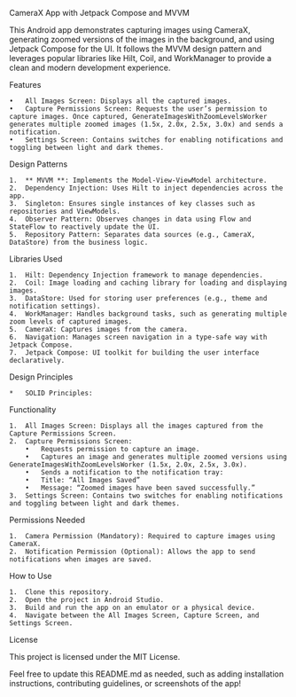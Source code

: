 CameraX App with Jetpack Compose and MVVM

This Android app demonstrates capturing images using CameraX, generating zoomed versions of the images in the background, and using Jetpack Compose for the UI. It follows the MVVM design pattern and leverages popular libraries like Hilt, Coil, and WorkManager to provide a clean and modern development experience.

Features

	•	All Images Screen: Displays all the captured images.
	•	Capture Permissions Screen: Requests the user’s permission to capture images. Once captured, GenerateImagesWithZoomLevelsWorker generates multiple zoomed images (1.5x, 2.0x, 2.5x, 3.0x) and sends a notification.
	•	Settings Screen: Contains switches for enabling notifications and toggling between light and dark themes.

Design Patterns

	1.	** MVVM **: Implements the Model-View-ViewModel architecture.
	2.	Dependency Injection: Uses Hilt to inject dependencies across the app.
	3.	Singleton: Ensures single instances of key classes such as repositories and ViewModels.
	4.	Observer Pattern: Observes changes in data using Flow and StateFlow to reactively update the UI.
	5.	Repository Pattern: Separates data sources (e.g., CameraX, DataStore) from the business logic.

Libraries Used

	1.	Hilt: Dependency Injection framework to manage dependencies.
	2.	Coil: Image loading and caching library for loading and displaying images.
	3.	DataStore: Used for storing user preferences (e.g., theme and notification settings).
	4.	WorkManager: Handles background tasks, such as generating multiple zoom levels of captured images.
	5.	CameraX: Captures images from the camera.
	6.	Navigation: Manages screen navigation in a type-safe way with Jetpack Compose.
	7.	Jetpack Compose: UI toolkit for building the user interface declaratively.

Design Principles

	*	SOLID Principles:


Functionality

	1.	All Images Screen: Displays all the images captured from the Capture Permissions Screen.
	2.	Capture Permissions Screen:
    	•	Requests permission to capture an image.
    	•	Captures an image and generates multiple zoomed versions using GenerateImagesWithZoomLevelsWorker (1.5x, 2.0x, 2.5x, 3.0x).
    	•	Sends a notification to the notification tray:
    	•	Title: “All Images Saved”
    	•	Message: “Zoomed images have been saved successfully.”
	3.	Settings Screen: Contains two switches for enabling notifications and toggling between light and dark themes.

Permissions Needed

	1.	Camera Permission (Mandatory): Required to capture images using CameraX.
	2.	Notification Permission (Optional): Allows the app to send notifications when images are saved.

How to Use

	1.	Clone this repository.
	2.	Open the project in Android Studio.
	3.	Build and run the app on an emulator or a physical device.
	4.	Navigate between the All Images Screen, Capture Screen, and Settings Screen.

License

This project is licensed under the MIT License.

Feel free to update this README.md as needed, such as adding installation instructions, contributing guidelines, or screenshots of the app!

